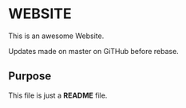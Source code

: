 # WEBSITE
This is an awesome Website.

Updates made on master on GiTHub before rebase.

## Purpose
This file is just a __README__ file.
